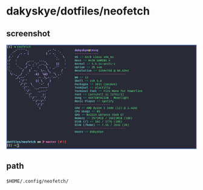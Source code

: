 # dakyskye/dotfiles/neofetch

## screenshot

![screenshot](screenshot.png)

## path

`$HOME/.config/neofetch/`
